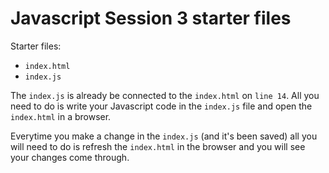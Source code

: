 # Javascript Session 3 starter files

Starter files:

- `index.html`
- `index.js`

The `index.js` is already be connected to the `index.html` on `line 14`. All you need to do is write your Javascript code in the `index.js` file and open the `index.html` in a browser.

Everytime you make a change in the `index.js` (and it's been saved) all you will need to do is refresh the `index.html` in the browser and you will see your changes come through.

